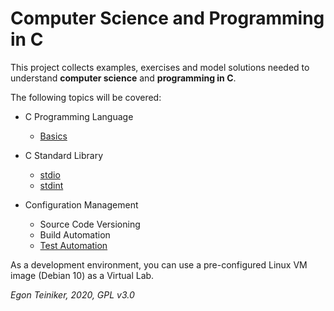 # Computer Science and Programming in C

This project collects examples, exercises and model solutions needed to understand 
**computer science** and **programming in C**.

The following topics will be covered:

* C Programming Language
    * [Basics](https://github.com/teiniker/teiniker-lectures-computerscience/tree/master/c-basics)
     
* C Standard Library
    * [stdio](https://github.com/teiniker/teiniker-lectures-computerscience/tree/master/c-std-lib/stdio)
    * [stdint](https://github.com/teiniker/teiniker-lectures-computerscience/tree/master/c-std-lib/stdint)      

* Configuration Management
    * Source Code Versioning
    * Build Automation
    * [Test Automation](https://github.com/teiniker/teiniker-lectures-computerscience/tree/master/c-testing)
        
As a development environment, you can use a pre-configured Linux VM image 
(Debian 10) as a Virtual Lab.         

*Egon Teiniker, 2020, GPL v3.0*         